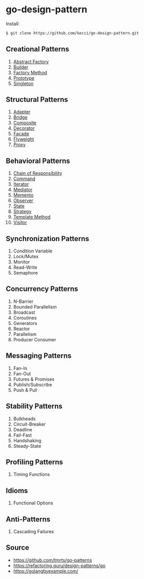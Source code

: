 # go-design-pattern

Install:
```sh
$ git clone https://github.com/kecci/go-design-pattern.git
```

## Creational Patterns
1. [Abstract Factory](https://github.com/kecci/go-design-pattern/tree/master/creational_patterns/abstract_factory)
2. [Builder](https://github.com/kecci/go-design-pattern/tree/master/creational_patterns/builder)
3. [Factory Method](https://github.com/kecci/go-design-pattern/tree/master/creational_patterns/factory_method)
4. [Prototype](https://github.com/kecci/go-design-pattern/tree/master/creational_patterns/prototype)
5. [Singleton](https://github.com/kecci/go-design-pattern/tree/master/creational_patterns/singleton)

## Structural Patterns
1. [Adapter](https://github.com/kecci/go-design-pattern/tree/master/structural_patterns/adapter)
2. [Bridge](https://github.com/kecci/go-design-pattern/tree/master/structural_patterns/bridge)
3. [Composite](https://github.com/kecci/go-design-pattern/tree/master/structural_patterns/composite)
4. [Decorator](https://github.com/kecci/go-design-pattern/tree/master/structural_patterns/decorator)
5. [Facade](https://github.com/kecci/go-design-pattern/tree/master/structural_patterns/facade)
6. [Flyweight](https://github.com/kecci/go-design-pattern/tree/master/structural_patterns/flyweight)
7. [Proxy](https://github.com/kecci/go-design-pattern/tree/master/structural_patterns/proxy)

## Behavioral Patterns
1. [Chain of Responsibility](https://github.com/kecci/go-design-pattern/tree/master/behavioral_patterns/chain_of_responsibility)
2. [Command](https://github.com/kecci/go-design-pattern/tree/master/behavioral_patterns/command)
3. [Iterator](https://github.com/kecci/go-design-pattern/tree/master/behavioral_patterns/iterator)
4. [Mediator](https://github.com/kecci/go-design-pattern/tree/master/behavioral_patterns/mediator)
5. [Memento](https://github.com/kecci/go-design-pattern/tree/master/behavioral_patterns/memento)
6. [Observer](https://github.com/kecci/go-design-pattern/tree/master/behavioral_patterns/observer)
7. [State](https://github.com/kecci/go-design-pattern/tree/master/behavioral_patterns/state)
8. [Strategy](https://github.com/kecci/go-design-pattern/tree/master/behavioral_patterns/strategy)
9. [Template Method](https://github.com/kecci/go-design-pattern/tree/master/behavioral_patterns/template_method)
10. [Visitor](https://github.com/kecci/go-design-pattern/tree/master/behavioral_patterns/visitor)

## Synchronization Patterns
1. Condition Variable
2. Lock/Mutex
3. Monitor
4. Read-Write
5. Semaphore

## Concurrency Patterns
1. N-Barrier
2. Bounded Parallelism
3. Broadcast
4. Coroutines
5. Generators
6. Reactor
7. Parallelism
8. Producer Consumer

## Messaging Patterns
1. Fan-In
2. Fan-Out
3. Futures & Promises
4. Publish/Subscribe
5. Push & Pull

## Stability Patterns
1. Bulkheads
2. Circuit-Breaker
3. Deadline
4. Fail-Fast
5. Handshaking
6. Steady-State

## Profiling Patterns
1. Timing Functions

## Idioms
1. Functional Options

## Anti-Patterns
1. Cascading Failures

## Source
- https://github.com/tmrts/go-patterns
- https://refactoring.guru/design-patterns/go
- https://golangbyexample.com/
